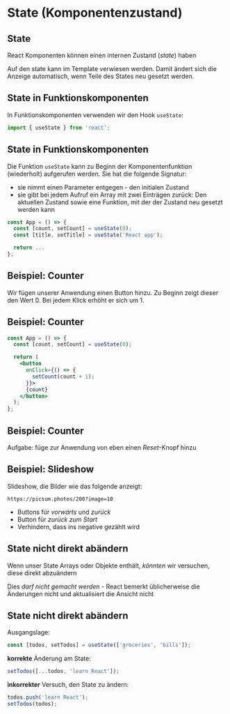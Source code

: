 # State (Komponentenzustand)

## State

React Komponenten können einen internen Zustand (_state_) haben

Auf den state kann im Template verwiesen werden. Damit ändert sich die Anzeige automatisch, wenn Teile des States neu gesetzt werden.

## State in Funktionskomponenten

In Funktionskomponenten verwenden wir den Hook `useState`:

```js
import { useState } from 'react';
```

## State in Funktionskomponenten

Die Funktion `useState` kann zu Beginn der Komponentenfunktion (wiederholt) aufgerufen werden. Sie hat die folgende Signatur:

- sie nimmt einen Parameter entgegen - den initialen Zustand
- sie gibt bei jedem Aufruf ein Array mit zwei Einträgen zurück: Den aktuellen Zustand sowie eine Funktion, mit der der Zustand neu gesetzt werden kann

```js
const App = () => {
  const [count, setCount] = useState(0);
  const [title, setTitle] = useState('React app');

  return ...
};
```

## Beispiel: Counter

Wir fügen unserer Anwendung einen Button hinzu. Zu Beginn zeigt dieser den Wert 0. Bei jedem Klick erhöht er sich um 1.

## Beispiel: Counter

```jsx
const App = () => {
  const [count, setCount] = useState(0);

  return (
    <button
      onClick={() => {
        setCount(count + 1);
      }}>
      {count}
    </button>
  );
};
```

## Beispiel: Counter

Aufgabe: füge zur Anwendung von eben einen _Reset_-Knopf hinzu

## Beispiel: Slideshow

Slideshow, die Bilder wie das folgende anzeigt:

`https://picsum.photos/200?image=10`

- Buttons für _vorwärts_ und _zurück_
- Button für _zurück zum Start_
- Verhindern, dass ins negative gezählt wird

## State nicht direkt abändern

Wenn unser State Arrays oder Objekte enthält, _könnten_ wir versuchen, diese direkt abzuändern

Dies _darf nicht gemacht werden_ - React bemerkt üblicherweise die Änderungen nicht und aktualisiert die Ansicht nicht

## State nicht direkt abändern

Ausgangslage:

```js
const [todos, setTodos] = useState(['groceries', 'bills']);
```

**korrekte** Änderung am State:

```js
setTodos([...todos, 'learn React']);
```

**inkorrekter** Versuch, den State zu ändern:

```js
todos.push('learn React');
setTodos(todos);
```
